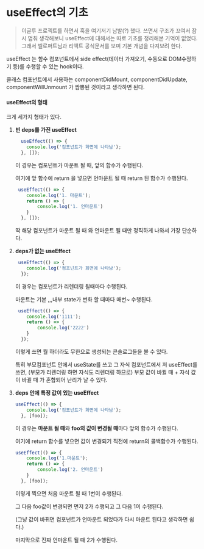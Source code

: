 # useEffect의 기초

>이글루 프로젝트를 하면서 훅을 여기저기 남발(?) 했다. 쓰면서 구조가 꼬여서 잠시 멈춰 생각해보니 useEffect에 대해서는 따로 기초를 정리해본 기억이 없었다. 그래서 벨로퍼트님과 리액트 공식문서를 보며 기본 개념을 다져보려 한다.



useEffect 는 함수 컴포넌트에서 side effect(데이터 가져오기, 수동으로 DOM수정하기 등)를 수행할 수 있는 hook이다.

클래스 컴포넌트에서 사용하는 componentDidMount, componentDidUpdate, componentWillUnmount 가 짬뽕된 것이라고 생각하면 된다.

#### useEffect의 형태

크게 세가지 형태가 있다.

1.  **빈 deps를 가진 useEffect**



      ```javascript
        useEffect(() => {
          console.log('컴포넌트가 화면에 나타남');    
        }, []);
      ```

      이 경우는 컴포넌트가 마운트 될 때, 앞의 함수가 수행된다. 

      여기에 앞 함수에 return 을 넣으면 언마운트 될 때 return 된 함수가 수행된다.

      ```javascript
       useEffect(() => {
          console.log('1. 마운트');
          return () => {
              console.log('1. 언마운트')
          }
        }, []);
      ```

      딱 해당 컴포넌트가 마운트 될 때 와 언마운트 될 때만 정직하게 나와서 가장 단순하다.





2.  **deps가 없는 useEffect** 


   

      ```javascript
       useEffect(() => {
          console.log('컴포넌트가 화면에 나타남');    
        });
      ```

      이 경우는 컴포넌트가 리렌더링 될때마다 수행된다.  

      마운트는 기본 ,,,내부 state가 변화 할 때마다 매번~ 수행된다.

      ```javascript
       useEffect(() => {
          console.log('1111'); 
          return () => {
              console.log('2222')
          }
        });
      ```

      이렇게 쓰면 뭘 하더라도 무한으로 생성되는 콘솔로그들을 볼 수 있다.
      
           



      특히 부모컴포넌트 안에서   useState를 쓰고 그 자식 컴포넌트에서 저 useEffect를 쓰면, (부모가 리렌더링 하면 자식도 리렌더링 하므로) 부모 값이 바뀔 때 + 자식 값이 바뀔 때 가 혼합되어 난리가 날 수 있다.



3. **deps 안에 특정 값이 있는 useEffect**

   

   ```javascript
   useEffect(() => {
       console.log('컴포넌트가 화면에 나타남');    
     }, [foo]);
   ```

   이 경우는 **마운트 될 때**와 **foo의 값이 변경될 때**마다 앞의 함수가 수행된다.

   여기에 return 함수를 넣으면 값이 변경되기 직전에 return의 콜백함수가 수행된다.

   

   ```javascript
   useEffect(() => {
       console.log('1.마운트');   
       return () => {
           console.log('2. 언마운트')
       }
     }, [foo]);
   ```

   이렇게 찍으면 처음 마운트 될 때 1번이 수행된다.

   그 다음 foo값이 변경되면 먼저 2가 수행되고 그 다음 1이 수행된다.

   (그냥 값이 바뀌면 컴포넌트가 언마운트 되었다가 다시 마운트 된다고 생각하면 쉽다.)

   마지막으로 진짜 언마운트 될 때 2가 수행된다.

   

   

